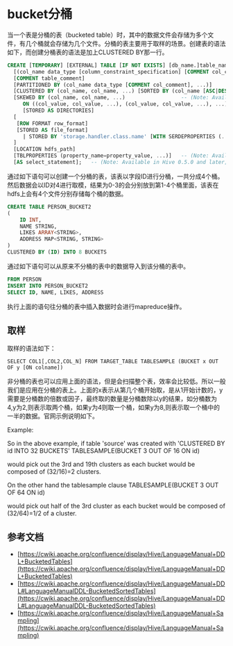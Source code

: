 # bucket分桶

当一个表是分桶的表（bucketed table）时，其中的数据文件会存储为多个文件，有几个桶就会存储为几个文件。分桶的表主要用于取样的场景。创建表的语法如下，而创建分桶表的语法是加上CLUSTERED BY那一行。

```sql
CREATE [TEMPORARY] [EXTERNAL] TABLE [IF NOT EXISTS] [db_name.]table_name    -- (Note: TEMPORARY available in Hive 0.14.0 and later)
  [(col_name data_type [column_constraint_specification] [COMMENT col_comment], ... [constraint_specification])]
  [COMMENT table_comment]
  [PARTITIONED BY (col_name data_type [COMMENT col_comment], ...)]
  [CLUSTERED BY (col_name, col_name, ...) [SORTED BY (col_name [ASC|DESC], ...)] INTO num_buckets BUCKETS]
  [SKEWED BY (col_name, col_name, ...)                  -- (Note: Available in Hive 0.10.0 and later)]
     ON ((col_value, col_value, ...), (col_value, col_value, ...), ...)
     [STORED AS DIRECTORIES]
  [
   [ROW FORMAT row_format] 
   [STORED AS file_format]
     | STORED BY 'storage.handler.class.name' [WITH SERDEPROPERTIES (...)]  -- (Note: Available in Hive 0.6.0 and later)
  ]
  [LOCATION hdfs_path]
  [TBLPROPERTIES (property_name=property_value, ...)]   -- (Note: Available in Hive 0.6.0 and later)
  [AS select_statement];   -- (Note: Available in Hive 0.5.0 and later; not supported for external tables)
```

通过如下语句可以创建一个分桶的表，该表以字段ID进行分桶，一共分成4个桶。然后数据会以ID对4进行取模，结果为0-3的会分别放到第1-4个桶里面，该表在hdfs上会有4个文件分别存储每个桶的数据。

```sql
CREATE TABLE PERSON_BUCKET2
(
    ID INT,
    NAME STRING,
    LIKES ARRAY<STRING>,
    ADDRESS MAP<STRING, STRING>
)
CLUSTERED BY (ID) INTO 8 BUCKETS
```

通过如下语句可以从原来不分桶的表中的数据导入到该分桶的表中。

```sql
FROM PERSON
INSERT INTO PERSON_BUCKET2
SELECT ID, NAME, LIKES, ADDRESS
```

执行上面的语句往分桶的表中插入数据时会进行mapreduce操作。

## 取样

取样的语法如下：

```text
SELECT COL1[,COL2,COL_N] FROM TARGET_TABLE TABLESAMPLE (BUCKET x OUT OF y [ON colname])
```

非分桶的表也可以应用上面的语法，但是会扫描整个表，效率会比较低。所以一般我们是应用在分桶的表上。上面的x表示从第几个桶开始取，是从1开始计数的，y需要是分桶数的倍数或因子，最终取的数量是分桶数除以y的结果，如分桶数为4,y为2,则表示取两个桶，如果y为4则取一个桶，如果y为8,则表示取一个桶中的一半的数据。官网示例说明如下。

Example:

So in the above example, if table 'source' was created with 'CLUSTERED BY id INTO 32 BUCKETS'
TABLESAMPLE(BUCKET 3 OUT OF 16 ON id)

would pick out the 3rd and 19th clusters as each bucket would be composed of (32/16)=2 clusters.

On the other hand the tablesample clause
TABLESAMPLE(BUCKET 3 OUT OF 64 ON id)

would pick out half of the 3rd cluster as each bucket would be composed of (32/64)=1/2 of a cluster.





## 参考文档

* [https://cwiki.apache.org/confluence/display/Hive/LanguageManual+DDL+BucketedTables](https://cwiki.apache.org/confluence/display/Hive/LanguageManual+DDL+BucketedTables)
* [https://cwiki.apache.org/confluence/display/Hive/LanguageManual+DDL#LanguageManualDDL-BucketedSortedTables](https://cwiki.apache.org/confluence/display/Hive/LanguageManual+DDL#LanguageManualDDL-BucketedSortedTables)
* [https://cwiki.apache.org/confluence/display/Hive/LanguageManual+Sampling](https://cwiki.apache.org/confluence/display/Hive/LanguageManual+Sampling)


